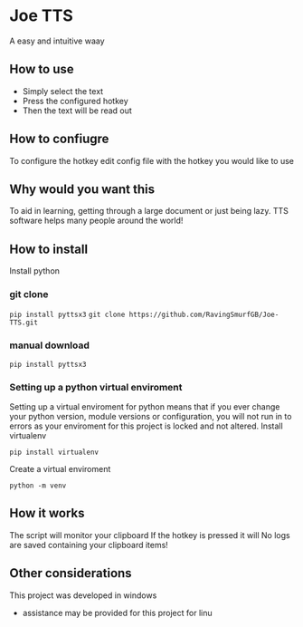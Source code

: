 # Joe TTS

A easy and intuitive waay 


## How to use
- Simply select the text 
- Press the configured hotkey 
- Then the text will be read out





## How to confiugre
To configure the hotkey edit config file with the hotkey you would like to use




## Why would you want this
To aid in learning, getting through a large document or just being lazy.
TTS software helps many people around the world!





## How to install
Install python
### git clone
```pip install pyttsx3```
```git clone https://github.com/RavingSmurfGB/Joe-TTS.git```
### manual download
```pip install pyttsx3```
### Setting up a python virtual enviroment
Setting up a virtual enviroment for python means that if you ever change your python version, module versions or configuration, you will not run in to errors as your enviroment for this project is locked and not altered.
Install virtualenv
```
pip install virtualenv
```
Create a virtual enviroment
```
python -m venv
```




## How it works
The script will monitor your clipboard 
If the hotkey is pressed it will 
No logs are saved containing your clipboard items!





## Other considerations
This project was developed in windows 
 - assistance may be provided for this project for linu